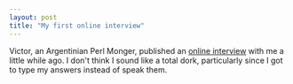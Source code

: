 ```yaml
---
layout: post
title: "My first online interview"
---
```




Victor, an Argentinian Perl Monger, published an <a href="http://www.bit-man.com.ar/en/CaFePMOI">online interview</a> with me a little while ago. I don't think I sound like a total dork, particularly since I got to type my answers instead of speak them. 


